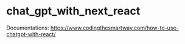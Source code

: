 # chat_gpt_with_next_react

Documentations:
https://www.codingthesmartway.com/how-to-use-chatgpt-with-react/
